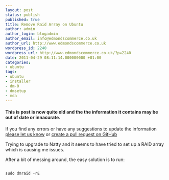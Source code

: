 ```yaml
---
layout: post
status: publish
published: true
title: Remove Raid Array on Ubuntu
author: admin
author_login: blogadmin
author_email: info@edmondscommerce.co.uk
author_url: http://www.edmondscommerce.co.uk
wordpress_id: 2240
wordpress_url: http://www.edmondscommerce.co.uk/?p=2240
date: 2011-04-29 08:11:14.000000000 +01:00
categories:
- ubuntu
tags:
- ubuntu
- installer
- dm-0
- dmsetup
- mda
---
```

<div class="oldpost"><h4>This is post is now quite old and the the information it contains may be out of date or innacurate.</h4>
<p>
If you find any errors or have any suggestions to update the information <a href="http://edmondscommerce.github.io/contact-us/index.html">please let us know</a>
or <a href="https://github.com/edmondscommerce/edmondscommerce.github.io">create a pull request on GitHub</a>
</p>
</div>
Trying to upgrade to Natty and it seems to have tried to set up a RAID array which is causing me issues.

After a bit of messing around, the easy solution is to run:

```

sudo dmraid -rE

```
